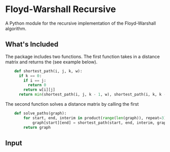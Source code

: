 # Floyd-Warshall Recursive
A Python module for the recursive implementation of the Floyd-Warshall algorithm.
## What's Included
The package includes two functions. The first function takes in a distance matrix and returns the (see example below).
```python
    def shortest_path(i, j, k, w):
      if k == 0:
        if i == j:
          return 0
        return w[i][j]
      return min(shortest_path(i, j, k - 1, w), shortest_path(i, k, k - 1, w) + shortest_path(k, j, k - 1, w))
```
The second function solves a distance matrix by calling the first 
```python
    def solve_paths(graph):
        for start, end, interim in product(range(len(graph)), repeat=3):
            graph[start][end] = shortest_path(start, end, interim, graph) # Calls "shortest_path"
        return graph
```
## Input
```python
